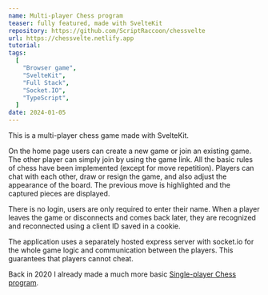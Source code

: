 ```yaml
---
name: Multi-player Chess program
teaser: fully featured, made with SvelteKit
repository: https://github.com/ScriptRaccoon/chessvelte
url: https://chessvelte.netlify.app
tutorial:
tags:
  [
    "Browser game",
    "SvelteKit",
    "Full Stack",
    "Socket.IO",
    "TypeScript",
  ]
date: 2024-01-05
---
```


This is a multi-player chess game made with SvelteKit.

On the home page users can create a new game or join an existing game. The other player can simply join by using the game link. All the basic rules of chess have been implemented (except for move repetition). Players can chat with each other, draw or resign the game, and also adjust the appearance of the board. The previous move is highlighted and the captured pieces are displayed.

There is no login, users are only required to enter their name. When a player leaves the game or disconnects and comes back later, they are recognized and reconnected using a client ID saved in a cookie.

The application uses a separately hosted express server with socket.io for the whole game logic and communication between the players. This guarantees that players cannot cheat.

Back in 2020 I already made a much more basic [Single-player Chess program](/projects/chess-program).
